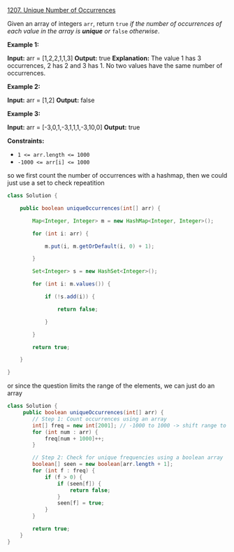 
[1207. Unique Number of Occurrences](https://leetcode.com/problems/unique-number-of-occurrences/)

Given an array of integers `arr`, return `true` _if the number of occurrences of each value in the array is **unique** or_ `false` _otherwise_.

**Example 1:**

**Input:** arr = [1,2,2,1,1,3]
**Output:** true
**Explanation:** The value 1 has 3 occurrences, 2 has 2 and 3 has 1. No two values have the same number of occurrences.

**Example 2:**

**Input:** arr = [1,2]
**Output:** false

**Example 3:**

**Input:** arr = [-3,0,1,-3,1,1,1,-3,10,0]
**Output:** true

**Constraints:**

- `1 <= arr.length <= 1000`
- `-1000 <= arr[i] <= 1000`

so we first count the number of occurrences with a hashmap, then we could just use a set to check repeatition

```java
class Solution {

    public boolean uniqueOccurrences(int[] arr) {

        Map<Integer, Integer> m = new HashMap<Integer, Integer>();

        for (int i: arr) {

            m.put(i, m.getOrDefault(i, 0) + 1);

        }

        Set<Integer> s = new HashSet<Integer>();

        for (int i: m.values()) {

            if (!s.add(i)) {

                return false;

            }

        }

        return true;

    }

}
```

or since the question limits the range of the elements, we can just do an array

```java
class Solution {
     public boolean uniqueOccurrences(int[] arr) {
        // Step 1: Count occurrences using an array
        int[] freq = new int[2001]; // -1000 to 1000 -> shift range to 0-2000
        for (int num : arr) {
            freq[num + 1000]++;
        }

        // Step 2: Check for unique frequencies using a boolean array
        boolean[] seen = new boolean[arr.length + 1];
        for (int f : freq) {
            if (f > 0) {
                if (seen[f]) {
                    return false;
                }
                seen[f] = true;
            }
        }

        return true;
    }
}
```
